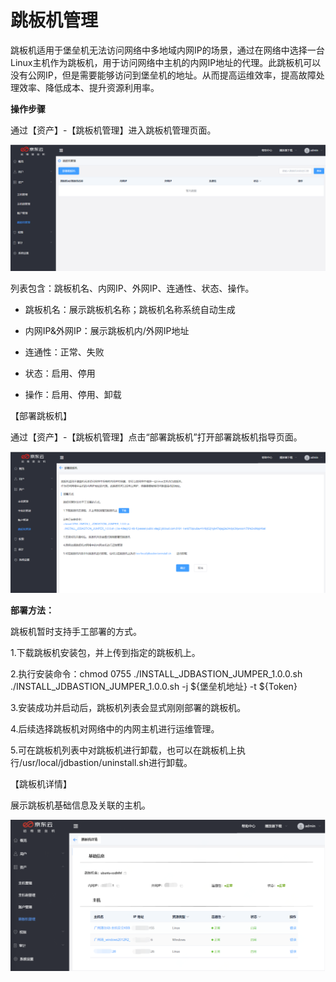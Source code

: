# 跳板机管理

跳板机适用于堡垒机无法访问网络中多地域内网IP的场景，通过在网络中选择一台Linux主机作为跳板机，用于访问网络中主机的内网IP地址的代理。此跳板机可以没有公网IP，但是需要能够访问到堡垒机的地址。从而提高运维效率，提高故障处理效率、降低成本、提升资源利用率。

**操作步骤**

通过【资产】-【跳板机管理】进入跳板机管理页面。

![](/image/Bastion/springboard.png) 

列表包含：跳板机名、内网IP、外网IP、连通性、状态、操作。

- 跳板机名：展示跳板机名称；跳板机名称系统自动生成

- 内网IP&外网IP：展示跳板机内/外网IP地址

- 连通性：正常、失败

- 状态：启用、停用

- 操作：启用、停用、卸载

【部署跳板机】

通过【资产】-【跳板机管理】点击“部署跳板机”打开部署跳板机指导页面。

![](/image/Bastion/springboard1.png) 

**部署方法：**

跳板机暂时支持手工部署的方式。

1.下载跳板机安装包，并上传到指定的跳板机上。

2.执行安装命令：chmod 0755 ./INSTALL_JDBASTION_JUMPER_1.0.0.sh 
./INSTALL_JDBASTION_JUMPER_1.0.0.sh -j ${堡垒机地址} -t ${Token}

3.安装成功并启动后，跳板机列表会显式刚刚部署的跳板机。

4.后续选择跳板机对网络中的内网主机进行运维管理。

5.可在跳板机列表中对跳板机进行卸载，也可以在跳板机上执行/usr/local/jdbastion/uninstall.sh进行卸载。

【跳板机详情】

展示跳板机基础信息及关联的主机。

![](/image/Bastion/springboard2.png) 


